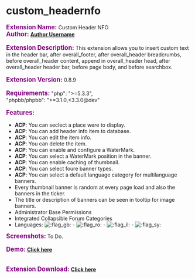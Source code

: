 # custom_headernfo
<span style="color:purple"><span style="font-size:120%;line-height:116%"><strong class="text-strong">Extension Name:</strong></span></span> Custom Header NFO<br>
<span style="color:purple"><span style="font-size:120%;line-height:116%"><strong class="text-strong">Author:</strong></span></span>  <a href="http://www.phpbb.com/community/memberlist.php?mode=viewprofile&amp;u=orynider" class="postlink"><strong class="text-strong">Author Username</strong></a><br>
<br>
<span style="color:purple"><span style="font-size:120%;line-height:116%"><strong class="text-strong">Extension Description:</strong></span></span> This extension allows you to insert custom text in the header bar, after overall_footer, after overall_header breadcrumbs, before overall_header content, append in overall_header head, after overall_header header bar, before page body, and before searchbox. <br>
	<br>
<span style="color:purple"><span style="font-size:120%;line-height:116%"><strong class="text-strong">Extension Version:</strong></span></span> 0.8.9<br>
<br>
<span style="color:purple"><span style="font-size:120%;line-height:116%"><strong class="text-strong">Requirements:</strong></span></span>  "php": "&gt;=5.3.3",<br>
"phpbb/phpbb": "&gt;=3.1.0,&lt;3.3.0@dev"<br>
<br>
<span style="color:purple"><span style="font-size:120%;line-height:116%"><strong class="text-strong">Features:</strong></span></span>
<ul><li><strong class="text-strong">ACP</strong>: You can seclect a place were to display.</li>
<li><strong class="text-strong">ACP</strong>: You can add header info item to database.</li>
<li><strong class="text-strong">ACP</strong>: You can edit the item info.</li>
<li><strong class="text-strong">ACP</strong>: You can delete the item.</li>
<li><strong class="text-strong">ACP</strong>: You can enable and configure a WaterMark.</li>
<li><strong class="text-strong">ACP</strong>: You can select a WaterMark position in the banner.</li>
<li><strong class="text-strong">ACP</strong>: You can enable caching of thumbnail.</li>
<li><strong class="text-strong">ACP</strong>: You can select foure banner types.</li>
<li><strong class="text-strong">ACP</strong>: You can select a default language category for multilanguage banners.</li>
<li>Every thumbnail banner is random at every page load and also the banners in the ticker.</li>
<li>The title or description of banners can be seen in tooltip for image banners.</li>
<li>Administrator Base Permissions</li>
<li>Integrated Collapsible Forum Categories</li>
<li>Languages: <img alt=":flag_gb:" class="emoji smilies" draggable="false" src="//cdn.jsdelivr.net/emojione/assets/3.1/png/64/1f1ec-1f1e7.png"> - <img alt=":flag_ro:" class="emoji smilies" draggable="false" src="//cdn.jsdelivr.net/emojione/assets/3.1/png/64/1f1f7-1f1f4.png"> - <img alt=":flag_il:" class="emoji smilies" draggable="false" src="//cdn.jsdelivr.net/emojione/assets/3.1/png/64/1f1ee-1f1f1.png"> - <img alt=":flag_sy:" class="emoji smilies" draggable="false" src="//cdn.jsdelivr.net/emojione/assets/3.1/png/64/1f1f8-1f1fe.png"></li></ul>

<span style="color:purple"><span style="font-size:120%;line-height:116%"><strong class="text-strong">Screenshots:</strong></span></span> To Do.<br>
<br>
<span style="color:purple"><span style="font-size:120%;line-height:116%"><strong class="text-strong">Demo:</strong></span></span> <a href="http://mxpcms.sourceforge.net/forum/" class="postlink"><strong class="text-strong">Click here</strong></a><br>
<br>
<br>
<span style="color:purple"><span style="font-size:120%;line-height:116%"><strong class="text-strong">Extension Download:</strong></span></span> <a href="https://github.com/orynider/custom_headernfo/releases" class="postlink"><strong class="text-strong"><span style="text-decoration:underline">Click here</span>
